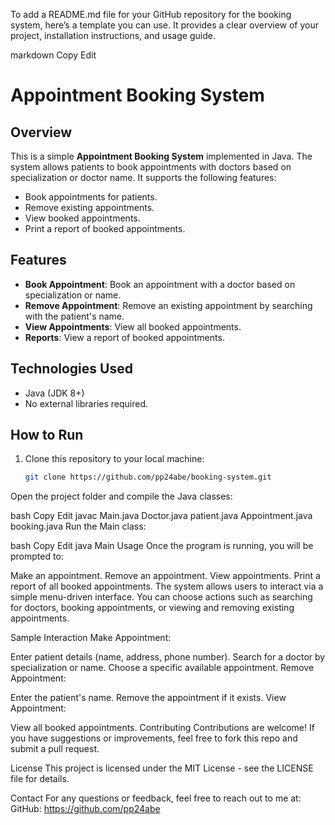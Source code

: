 To add a README.md file for your GitHub repository for the booking system, here’s a template you can use. It provides a clear overview of your project, installation instructions, and usage guide.

markdown
Copy
Edit
# Appointment Booking System

## Overview
This is a simple **Appointment Booking System** implemented in Java. The system allows patients to book appointments with doctors based on specialization or doctor name. It supports the following features:
- Book appointments for patients.
- Remove existing appointments.
- View booked appointments.
- Print a report of booked appointments.

## Features
- **Book Appointment**: Book an appointment with a doctor based on specialization or name.
- **Remove Appointment**: Remove an existing appointment by searching with the patient's name.
- **View Appointments**: View all booked appointments.
- **Reports**: View a report of booked appointments.

## Technologies Used
- Java (JDK 8+)
- No external libraries required.

## How to Run
1. Clone this repository to your local machine:
   ```bash
   git clone https://github.com/pp24abe/booking-system.git
Open the project folder and compile the Java classes:

bash
Copy
Edit
javac Main.java Doctor.java patient.java Appointment.java booking.java
Run the Main class:

bash
Copy
Edit
java Main
Usage
Once the program is running, you will be prompted to:

Make an appointment.
Remove an appointment.
View appointments.
Print a report of all booked appointments.
The system allows users to interact via a simple menu-driven interface. You can choose actions such as searching for doctors, booking appointments, or viewing and removing existing appointments.

Sample Interaction
Make Appointment:

Enter patient details (name, address, phone number).
Search for a doctor by specialization or name.
Choose a specific available appointment.
Remove Appointment:

Enter the patient's name.
Remove the appointment if it exists.
View Appointment:

View all booked appointments.
Contributing
Contributions are welcome! If you have suggestions or improvements, feel free to fork this repo and submit a pull request.

License
This project is licensed under the MIT License - see the LICENSE file for details.

Contact
For any questions or feedback, feel free to reach out to me at:
GitHub: https://github.com/pp24abe
